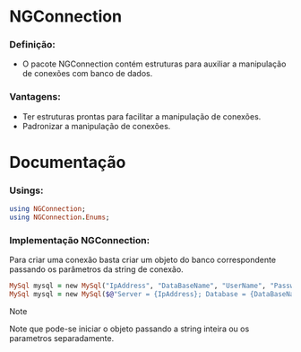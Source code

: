 # NGConnection

### Definição: 
- O pacote NGConnection contém estruturas para auxiliar a manipulação de conexões com banco de dados.

### Vantagens: 
- Ter estruturas prontas para facilitar a manipulação de conexões.
- Padronizar a manipulação de conexões.

# Documentação

### Usings:

```ruby
using NGConnection;
using NGConnection.Enums;
```

### Implementação NGConnection:

Para criar uma conexão basta criar um objeto do banco correspondente passando os parâmetros da string de conexão.
```ruby
MySql mysql = new MySql("IpAddress", "DataBaseName", "UserName", "Password");
MySql mysql = new MySql($@"Server = {IpAddress}; Database = {DataBaseName}; Uid = {UserName}; Pwd = {Password}; Connection Timeout = {TimeOut};");
```
> [!NOTE]
> Note que pode-se iniciar o objeto passando a string inteira ou os parametros separadamente.
